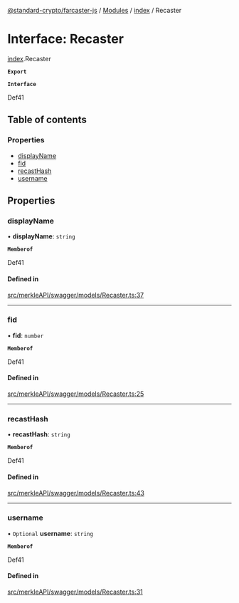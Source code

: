 [@standard-crypto/farcaster-js](../README.md) / [Modules](../modules.md) / [index](../modules/index.md) / Recaster

# Interface: Recaster

[index](../modules/index.md).Recaster

**`Export`**

**`Interface`**

Def41

## Table of contents

### Properties

- [displayName](index.Recaster.md#displayname)
- [fid](index.Recaster.md#fid)
- [recastHash](index.Recaster.md#recasthash)
- [username](index.Recaster.md#username)

## Properties

### displayName

• **displayName**: `string`

**`Memberof`**

Def41

#### Defined in

[src/merkleAPI/swagger/models/Recaster.ts:37](https://github.com/standard-crypto/farcaster-js/blob/main/src/merkleAPI/swagger/models/Recaster.ts#L37)

___

### fid

• **fid**: `number`

**`Memberof`**

Def41

#### Defined in

[src/merkleAPI/swagger/models/Recaster.ts:25](https://github.com/standard-crypto/farcaster-js/blob/main/src/merkleAPI/swagger/models/Recaster.ts#L25)

___

### recastHash

• **recastHash**: `string`

**`Memberof`**

Def41

#### Defined in

[src/merkleAPI/swagger/models/Recaster.ts:43](https://github.com/standard-crypto/farcaster-js/blob/main/src/merkleAPI/swagger/models/Recaster.ts#L43)

___

### username

• `Optional` **username**: `string`

**`Memberof`**

Def41

#### Defined in

[src/merkleAPI/swagger/models/Recaster.ts:31](https://github.com/standard-crypto/farcaster-js/blob/main/src/merkleAPI/swagger/models/Recaster.ts#L31)
